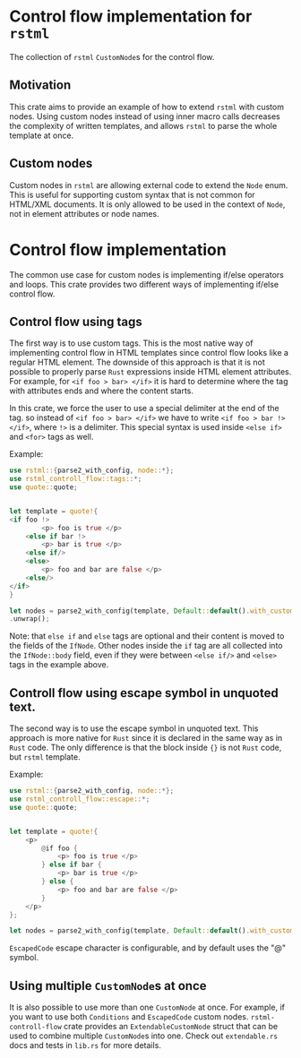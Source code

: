 # Control flow implementation for `rstml`

The collection of `rstml` `CustomNode`s for the control flow.

## Motivation

This crate aims to provide an example of how to extend `rstml` with custom nodes.
Using custom nodes instead of using inner macro calls decreases the complexity of written templates, and allows `rstml` to parse the whole template at once.


## Custom nodes
Custom nodes in `rstml` are allowing external code to extend the `Node` enum. This is useful for supporting
custom syntax that is not common for HTML/XML documents. It is only allowed to be used in the context of `Node`, not in element attributes or node names.

# Control flow implementation

The common use case for custom nodes is implementing if/else operators and loops. This crate provides two different ways of implementing if/else control flow.

## Control flow using tags

The first way is to use custom tags. This is the most native way of implementing control flow in HTML templates since control flow looks like a regular HTML element. The downside of this approach is that it is not possible to properly parse `Rust` expressions inside HTML element attributes.
For example, for `<if foo > bar> </if>` it is hard to determine where the tag with attributes ends and where the content starts.

In this crate, we force the user to use a special delimiter at the end of the tag.
so instead of `<if foo > bar> </if>` we have to write `<if foo > bar !> </if>`, where `!>` is a delimiter. This special syntax is used inside `<else if>` and `<for>` tags as well.

Example:
```rust
use rstml::{parse2_with_config, node::*};
use rstml_controll_flow::tags::*;
use quote::quote;


let template = quote!{
<if foo !>
        <p> foo is true </p>
    <else if bar !>
        <p> bar is true </p>
    <else if/>
    <else>
        <p> foo and bar are false </p>
    <else/>
</if>
}

let nodes = parse2_with_config(template, Default::default().with_custom_nodes::<Conditions>())
.unwrap();
```
Note: that `else if` and `else` tags are optional and their content is moved to the fields of the `IfNode`. Other nodes inside the `if` tag are all collected into the `IfNode::body` field, even if they were between `<else if/>` and `<else>` tags in the example above.


## Controll flow using escape symbol in unquoted text.

The second way is to use the escape symbol in unquoted text.
This approach is more native for `Rust` since it is declared in the same way as in `Rust` code.
The only difference is that the block inside `{}` is not `Rust` code, but `rstml` template.

Example:
```rust
use rstml::{parse2_with_config, node::*};
use rstml_controll_flow::escape::*;
use quote::quote;


let template = quote!{
    <p>
        @if foo {
            <p> foo is true </p>
        } else if bar {
            <p> bar is true </p>
        } else {
            <p> foo and bar are false </p>
        }
    </p>
};

let nodes = parse2_with_config(template, Default::default().with_custom_nodes::<EscapedCode>())
```

`EscapedCode` escape character is configurable, and by default uses the "@" symbol.


## Using multiple `CustomNode`s at once
It is also possible to use more than one `CustomNode` at once.
For example, if you want to use both `Conditions` and `EscapedCode` custom nodes.
`rstml-controll-flow` crate provides an `ExtendableCustomNode` struct that can be used to combine multiple `CustomNode`s into one. Check out `extendable.rs` docs and tests in `lib.rs` for more details.


```rust